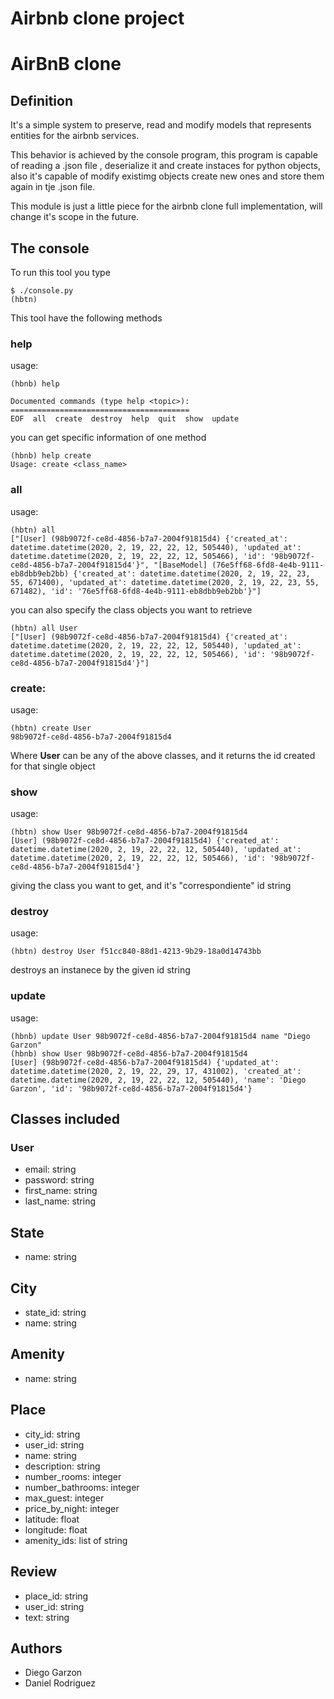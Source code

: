 # Airbnb clone project
# AirBnB clone

## Definition

It's a simple system to preserve, read and modify models that represents entities for the airbnb services.

This behavior is achieved by the console program, this program is capable of reading a .json file , deserialize it and create instaces for python objects, also it's capable of modify existimg objects create new ones and store them again in tje .json file.

This module is just a little piece for the airbnb clone full implementation, will change it's scope in the future.

## The console

To run this tool you type

```
$ ./console.py
(hbtn)
```
This tool have the following methods

### help
 usage:
 
```
(hbnb) help

Documented commands (type help <topic>):
========================================
EOF  all  create  destroy  help  quit  show  update
```

you can get specific information of one method

```
(hbnb) help create
Usage: create <class_name>
```


### all
 usage:
```
(hbtn) all
["[User] (98b9072f-ce8d-4856-b7a7-2004f91815d4) {'created_at': datetime.datetime(2020, 2, 19, 22, 22, 12, 505440), 'updated_at': datetime.datetime(2020, 2, 19, 22, 22, 12, 505466), 'id': '98b9072f-ce8d-4856-b7a7-2004f91815d4'}", "[BaseModel] (76e5ff68-6fd8-4e4b-9111-eb8dbb9eb2bb) {'created_at': datetime.datetime(2020, 2, 19, 22, 23, 55, 671400), 'updated_at': datetime.datetime(2020, 2, 19, 22, 23, 55, 671482), 'id': '76e5ff68-6fd8-4e4b-9111-eb8dbb9eb2bb'}"]
```
you can also specify the class objects you want to retrieve

```
(hbtn) all User
["[User] (98b9072f-ce8d-4856-b7a7-2004f91815d4) {'created_at': datetime.datetime(2020, 2, 19, 22, 22, 12, 505440), 'updated_at': datetime.datetime(2020, 2, 19, 22, 22, 12, 505466), 'id': '98b9072f-ce8d-4856-b7a7-2004f91815d4'}"]
```

### create:
 usage:
```
(hbtn) create User
98b9072f-ce8d-4856-b7a7-2004f91815d4
```

Where **User** can be any of the above classes, and it returns the id created for that single object

### show
 usage:
```
(hbtn) show User 98b9072f-ce8d-4856-b7a7-2004f91815d4
[User] (98b9072f-ce8d-4856-b7a7-2004f91815d4) {'created_at': datetime.datetime(2020, 2, 19, 22, 22, 12, 505440), 'updated_at': datetime.datetime(2020, 2, 19, 22, 22, 12, 505466), 'id': '98b9072f-ce8d-4856-b7a7-2004f91815d4'}
```
giving the class you want to get, and it's "correspondiente" id string

### destroy
  usage:
```
(hbtn) destroy User f51cc840-88d1-4213-9b29-18a0d14743bb
```

destroys an instanece by the given id string

### update
  usage:
```
(hbnb) update User 98b9072f-ce8d-4856-b7a7-2004f91815d4 name "Diego Garzon"
(hbnb) show User 98b9072f-ce8d-4856-b7a7-2004f91815d4
[User] (98b9072f-ce8d-4856-b7a7-2004f91815d4) {'updated_at': datetime.datetime(2020, 2, 19, 22, 29, 17, 431002), 'created_at': datetime.datetime(2020, 2, 19, 22, 22, 12, 505440), 'name': 'Diego Garzon', 'id': '98b9072f-ce8d-4856-b7a7-2004f91815d4'}

```
## Classes included
### User

* email: string 
* password: string 
* first_name: string 
* last_name: string 

## State

* name: string

## City

* state_id: string
* name: string
## Amenity

* name: string

## Place

* city_id: string
* user_id: string
* name: string
* description: string
* number_rooms: integer
* number_bathrooms: integer
* max_guest: integer
* price_by_night: integer
* latitude: float
* longitude: float
* amenity_ids: list of string

## Review

* place_id: string
* user_id: string
* text: string

## Authors
* Diego Garzon
* Daniel Rodriguez

